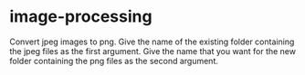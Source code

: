 # image-processing
Convert jpeg images to png. Give the name of the existing folder containing the jpeg files as the first argument. Give the name that you want for the new folder containing the png files as the second argument.

